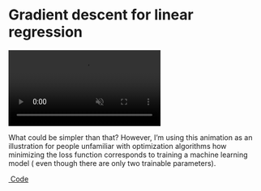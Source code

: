 # Gradient descent for linear regression


<div class="responsive-video"><video autoplay loop muted playsinline class="video"><source src="gd_lls.mp4" type="video/mp4">Your browser does not support the video tag.</video></div>

What could be simpler than that? However, I’m using this animation as an
illustration for people unfamiliar with optimization algorithms how
minimizing the loss function corresponds to training a machine learning
model ( even though there are only two trainable parameters).

[ Code](https://colab.research.google.com/github/MerkulovDaniil/optim/blob/master/assets/Notebooks/GD_2d_visualization.ipynb)
